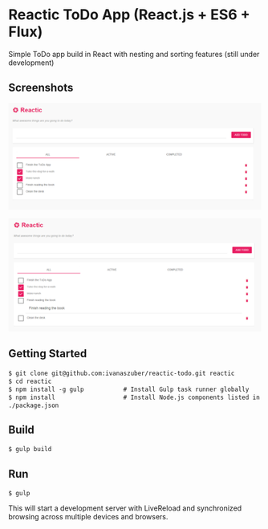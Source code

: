 # Reactic ToDo App (React.js + ES6 + Flux)

Simple ToDo app build in React with nesting and sorting features (still under development)

## Screenshots

![](/src/assets/img/reactic_1.PNG)

![](/src/assets/img/reactic_2.PNG)

## Getting Started

```
$ git clone git@github.com:ivanaszuber/reactic-todo.git reactic
$ cd reactic
$ npm install -g gulp           # Install Gulp task runner globally
$ npm install                   # Install Node.js components listed in ./package.json
```

## Build

```
$ gulp build
```

## Run

```
$ gulp
```

This will start a development server with LiveReload and synchronized browsing across multiple devices and browsers.
